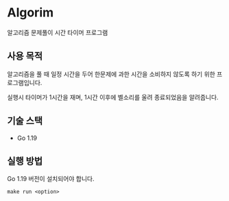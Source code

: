 # Algorim

알고리즘 문제풀이 시간 타이머 프로그램

## 사용 목적

알고리즘을 풀 때 일정 시간을 두어 한문제에 과한 시간을 소비하지 않도록 하기 위한 프로그램입니다.

실행시 타이머가 1시간을 재며, 1시간 이후에 벨소리를 울려 종료되었음을 알려줍니다.
## 기술 스택

- Go 1.19

## 실행 방법
<aside>
Go 1.19 버전이 설치되어야 합니다.
</aside>

``` shell
make run <option>
```